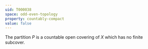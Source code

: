 ```yaml
---
uid: T000038
space: odd-even-topology
property: countably-compact
value: false
---
```

The partition $P$ is a countable open covering of $X$ which has no finite subcover.

